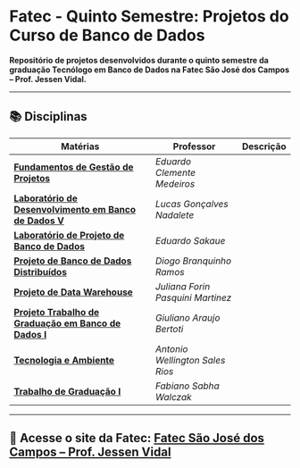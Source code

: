 # Fatec - Quinto Semestre: Projetos do Curso de Banco de Dados
**Repositório de projetos desenvolvidos durante o quinto semestre da graduação Tecnólogo em Banco de Dados na Fatec São José dos Campos – Prof. Jessen Vidal.**

---

## 📚 Disciplinas

| **Matérias** | **Professor** | **Descrição** |
|--------------|---------------|---------------|
|[**Fundamentos de Gestão de Projetos**](./Fundamentos%20de%20Gestão%20de%20Projetos/)| *Eduardo Clemente Medeiros* ||
|[**Laboratório de Desenvolvimento em Banco de Dados V**](./Laboratório%20de%20Desenvolvimento%20em%20Banco%20de%20Dados%20V/) | *Lucas Gonçalves Nadalete* ||
|[**Laboratório de Projeto de Banco de Dados**](./Laboratório%20de%20Projeto%20de%20Banco%20de%20Dados/) | *Eduardo Sakaue* ||
|[**Projeto de Banco de Dados Distribuídos**](./Projeto%20de%20Banco%20de%20Dados%20Distribuídos/)| *Diogo Branquinho Ramos* ||
|[**Projeto de Data Warehouse**](./Projeto%20de%20Data%20Warehouse/)| *Juliana Forin Pasquini Martinez* ||
|[**Projeto Trabalho de Graduação em Banco de Dados I**](./Projeto%20Trabalho%20de%20Graduação%20em%20Banco%20de%20Dados%20I/)| *Giuliano Araujo Bertoti* ||
|[**Tecnologia e Ambiente**](./Tecnologia%20e%20Ambiente/)| *Antonio Wellington Sales Rios* ||
|[**Trabalho de Graduação I**](./Trabalho%20de%20Graduação%20I/) | *Fabiano Sabha Walczak* ||

---

## 📖 Acesse o site da Fatec: [Fatec São José dos Campos – Prof. Jessen Vidal](https://www.cps.sp.gov.br/cursos-fatec/banco-de-dados/)

